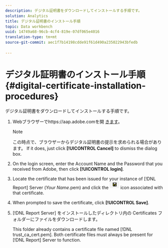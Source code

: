```yaml
---
description: デジタル証明書をダウンロードしてインストールする手順です。
solution: Analytics
title: デジタル証明書のインストール手順
topic: Data workbench
uuid: 14749a68-96cb-4cf4-819e-07df065e4016
translation-type: tm+mt
source-git-commit: aec1f7b14198cdde91f61d490a235022943bfedb

---
```



# デジタル証明書のインストール手順{#digital-certificate-installation-procedures}

デジタル証明書をダウンロードしてインストールする手順です。

1. Webブラウザーでhttps://aap.adobe.comを開 [きます](https://aap.adobe.com)。

   >[!NOTE]
   >
   >この時点で、ブラウザーからデジタル証明書の提示を求められる場合があります。 If it does, just click **[!UICONTROL Cancel]** to dismiss the dialog box.

1. On the login screen, enter the Account Name and the Password that you received from Adobe, then click **[!UICONTROL login]**.
1. Locate the certificate that has been issued for your instance of [!DNL Report] Server (*Your Name*.pem) and click the ![](assets/btn_save_certificatedownload.PNG) icon associated with that certificate.
1. When prompted to save the certificate, click **[!UICONTROL Save]**.
1. [!DNL Report Server] をインストールしたディレクトリ内の Certificates フォルダーにファイルをダウンロードします。

   This folder already contains a certificate file named [!DNL trust_ca_cert.pem]. Both certificate files must always be present for [!DNL Report] Server to function.

